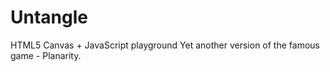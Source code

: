 # Untangle

HTML5 Canvas + JavaScript playground
Yet another version of the famous game - Planarity.
